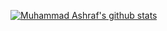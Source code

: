 [![Muhammad Ashraf's github stats](https://github-readme-stats.vercel.app/api?username=mohdashraf010897&theme=dark&show_icons=true)](https://github.com/mohdashraf010897)
